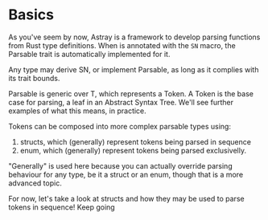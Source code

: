 # Basics 

As you've seem by now, Astray is a framework to develop parsing functions from Rust type definitions.
When is annotated with the `SN` macro, the Parsable<T> trait is automatically implemented for it.

Any type may derive SN, or implement Parsable<T>, as long as it complies with its trait bounds.

Parsable<T> is generic over T, which represents a Token. 
A Token is the base case for parsing, a leaf in an Abstract Syntax Tree. We'll see further examples of what this means, in practice.

Tokens can be composed into more complex parsable types using:
1. structs, which (generally) represent tokens being parsed in sequence
2. enum, which (generally) represent tokens being parsed exclusivelly.

"Generally" is used here because you can actually override parsing behaviour for any type, be it a struct or an enum, though that is a more advanced topic.

For now, let's take a look at structs and how they may be used to parse tokens in sequence!
Keep going
